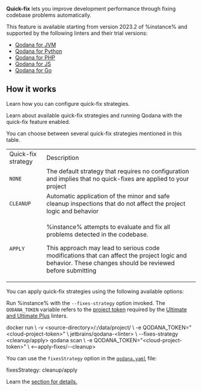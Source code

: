 [//]: # (title: Quick-fix)

**Quick-fix** lets you improve development performance through fixing codebase problems automatically.

This feature is available starting from version 2023.2 of %instance% and supported by the following linters and their 
trial versions:

* [Qodana for JVM](qodana-jvm.md)
* [Qodana for Python](qodana-python.md)
* [Qodana for PHP](qodana-php.md)
* [Qodana for JS](qodana-js.md)
* [Qodana for Go](qodana-go.md)

## How it works

<link-summary>Learn how you can configure quick-fix strategies. </link-summary>


<link-summary>Learn about available quick-fix strategies and running Qodana with the quick-fix feature enabled.</link-summary>

You can choose between several quick-fix strategies mentioned in this table. 

<table>
    <tr>
        <td>Quick-fix strategy</td>
        <td>Description</td>
    </tr>
    <tr>
        <td><code>NONE</code></td>
        <td>The default strategy that requires no configuration and implies that no quick-fixes are applied to your project</td>
    </tr>
    <tr>
        <td><code>CLEANUP</code></td>
        <td>Automatic application of the minor and safe cleanup inspections that do not affect the project logic and behavior</td>
    </tr>
    <tr>
        <td><code>APPLY</code></td>
        <td>
            <p>%instance% attempts to evaluate and fix all problems detected in the codebase.</p>
            <p>This approach may lead to serious code modifications that can affect the project logic and behavior. These changes
should be reviewed before submitting</p>
        </td>
    </tr>
</table>

You can apply quick-fix strategies using the following available options:

<tabs>
    <tab title="Docker and Qodana CLI" id="quick-fix-cli-docker">
        <p>Run %instance% with the <code>--fixes-strategy</code> option invoked. The <code>QODANA_TOKEN</code> variable 
            refers to the <a href="project-token.md">project token</a> required by the 
            <a href="pricing.md" anchor="pricing-linters-licenses">Ultimate and Ultimate Plus</a> linters. </p>
        <tabs>
            <tab title="Docker">
                <code-block lang="shell" prompt="$">
                    docker run \
                       -v &lt;source-directory&gt;/:/data/project/  \
                       -e QODANA_TOKEN="&lt;cloud-project-token&gt;" \
                       jetbrains/qodana-&lt;linter&gt; \
                       --fixes-strategy &lt;cleanup/apply&gt;
                </code-block>
            </tab>
            <tab title="Qodana CLI">
                <code-block lang="shell" prompt="$">
                qodana scan \
                   -e QODANA_TOKEN="&lt;cloud-project-token&gt;" \
                   &lt;--apply-fixes/--cleanup&gt;
                </code-block>
            </tab>
        </tabs>
    </tab>
    <tab title="qodana.yaml" id="quick-fix-qodana-yaml">
        <p>You can use the <code>fixesStrategy</code> option in the <a href="qodana-yaml.md"><code>qodana.yaml</code></a> file:</p>
        <code-block lang="yaml">
            fixesStrategy: cleanup/apply
        </code-block>
    </tab>
    <tab title="CI pipeline" id="quick-fix-ci-pipeline">
        <p>Learn the <a href="github.md"/> section for details.</p>
    </tab>
</tabs>